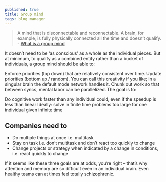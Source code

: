 ```yaml
---
published: true
title: Group mind
tags: blog manager
---
```

> A mind that is disconnectable and reconnectable. A brain, for example, is fully physically connected all the time and doesn’t qualify. - [What is a group mind](https://abe-winter.github.io/2018/07/31/group-mind.html)

It doesn’t need to be ‘as conscious’ as a whole as the individual pieces. But at minimum, to qualify as a combined entity rather than a bucket of individuals, a group mind should be able to:

Enforce priorities (top down) that are relatively consistent over time.
Update priorities (bottom up / random). You can call this creativity if you like; in a singular brain the default mode network handles it.
Chunk out work so that between syncs, mental labor can be parallelized.
The goal is to:

Do cognitive work faster than any individual could, even if the speedup is less than linear
Ideally: solve in finite time problems too large for one individual given infinite time


## Companies need to

- Do multiple things at once i.e. multitask
- Stay on task i.e. don’t multitask and don’t react too quickly to change
- Change projects or strategy when indicated by a change in conditions, i.e. react quickly to change

If it seems like these three goals are at odds, you’re right – that’s why attention and memory are so difficult even in an individual brain. Even healthy teams can at times feel totally schizophrenic.
